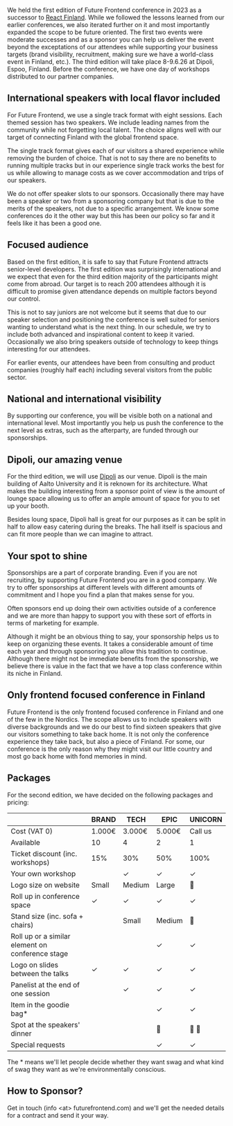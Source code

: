 We held the first edition of Future Frontend conference in 2023 as a successor to [React Finland](https://react-finland.fi/). While we followed the lessons learned from our earlier conferences, we also iterated further on it and most importantly expanded the scope to be future oriented. The first two events were moderate successes and as a sponsor you can help us deliver the event beyond the exceptations of our attendees while supporting your business targets (brand visibility, recruitment, making sure we have a world-class event in Finland, etc.). The third edition will take place 8-9.6.26 at Dipoli, Espoo, Finland. Before the conference, we have one day of workshops distributed to our partner companies.

## International speakers with local flavor included

For Future Frontend, we use a single track format with eight sessions. Each themed session has two speakers. We include leading names from the community while not forgetting local talent. The choice aligns well with our target of connecting Finland with the global frontend space.

The single track format gives each of our visitors a shared experience while removing the burden of choice. That is not to say there are no benefits to running multiple tracks but in our experience single track works the best for us while allowing to manage costs as we cover accommodation and trips of our speakers.

We do not offer speaker slots to our sponsors. Occasionally there may have been a speaker or two from a sponsoring company but that is due to the merits of the speakers, not due to a specific arrangement. We know some conferences do it the other way but this has been our policy so far and it feels like it has been a good one.

## Focused audience

Based on the first edition, it is safe to say that Future Frontend attracts senior-level developers. The first edition was surprisingly international and we expect that even for the third edition majority of the participants might come from abroad. Our target is to reach 200 attendees although it is difficult to promise given attendance depends on multiple factors beyond our control.

This is not to say juniors are not welcome but it seems that due to our speaker selection and positioning the conference is well suited for seniors wanting to understand what is the next thing. In our schedule, we try to include both advanced and inspirational content to keep it varied. Occasionally we also bring speakers outside of technology to keep things interesting for our attendees.

For earlier events, our attendees have been from consulting and product companies (roughly half each) including several visitors from the public sector.

## National and international visibility

By supporting our conference, you will be visible both on a national and international level. Most importantly you help us push the conference to the next level as extras, such as the afterparty, are funded through our sponsorships.

## Dipoli, our amazing venue

For the third edition, we will use [Dipoli](https://www.aalto.fi/en/locations/dipoli) as our venue. Dipoli is the main building of Aalto University and it is reknown for its architecture. What makes the building interesting from a sponsor point of view is the amount of lounge space allowing us to offer an ample amount of space for you to set up your booth.

Besides loung space, Dipoli hall is great for our purposes as it can be split in half to allow easy catering during the breaks. The hall itself is spacious and can fit more people than we can imagine to attract.

## Your spot to shine

Sponsorships are a part of corporate branding. Even if you are not recruiting, by supporting Future Frontend you are in a good company. We try to offer sponsorships at different levels with different amounts of commitment and I hope you find a plan that makes sense for you.

Often sponsors end up doing their own activities outside of a conference and we are more than happy to support you with these sort of efforts in terms of marketing for example.

Although it might be an obvious thing to say, your sponsorship helps us to keep on organizing these events. It takes a considerable amount of time each year and through sponsoring you allow this tradition to continue. Although there might not be immediate benefits from the sponsorship, we believe there is value in the fact that we have a top class conference within its niche in Finland.

## Only frontend focused conference in Finland

Future Frontend is the only frontend focused conference in Finland and one of the few in the Nordics. The scope allows us to include speakers with diverse backgrounds and we do our best to find sixteen speakers that give our visitors something to take back home. It is not only the conference experience they take back, but also a piece of Finland. For some, our conference is the only reason why they might visit our little country and most go back home with fond memories in mind.

## Packages

For the second edition, we have decided on the following packages and pricing:

&nbsp; | BRAND | TECH | EPIC | UNICORN
-|-|-|-|-
Cost (VAT 0) | 1.000€ | 3.000€ | 5.000€ | Call us
Available | 10 | 4 | 2 | 1
Ticket discount (inc. workshops) | 15% | 30% | 50% | 100%
Your own workshop | | &#10003; | &#10003; | &#10003;
Logo size on website | Small | Medium | Large | 🦄
Roll up in conference space | &#10003; | &#10003; | &#10003; | &#10003;
Stand size (inc. sofa + chairs) | | Small | Medium | 🦄
Roll up or a similar element on conference stage | | | &#10003; | &#10003;
Logo on slides between the talks | &#10003; | &#10003; | &#10003; | &#10003;
Panelist at the end of one session | | &#10003; | &#10003; | &#10003;
Item in the goodie bag* | | | &#10003; | &#10003;
Spot at the speakers' dinner | | | 🧍 | 🦄 🦄
Special requests | | | &#10003; | &#10003;

The \* means we'll let people decide whether they want swag and what kind of swag they want as we're environmentally conscious.

## How to Sponsor?

Get in touch (info \<at> futurefrontend.com) and we'll get the needed details for a contract and send it your way.
